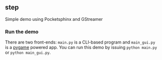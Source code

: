 ## step

Simple demo using Pocketsphinx and GStreamer

### Run the demo

There are two front-ends: `main.py` is a CLI-based program
and `main_gui.py` is a [pygame](http://www.pygame.org/) 
powered app. You can run this demo by issuing `python main.py`
or `python main_gui.py`.